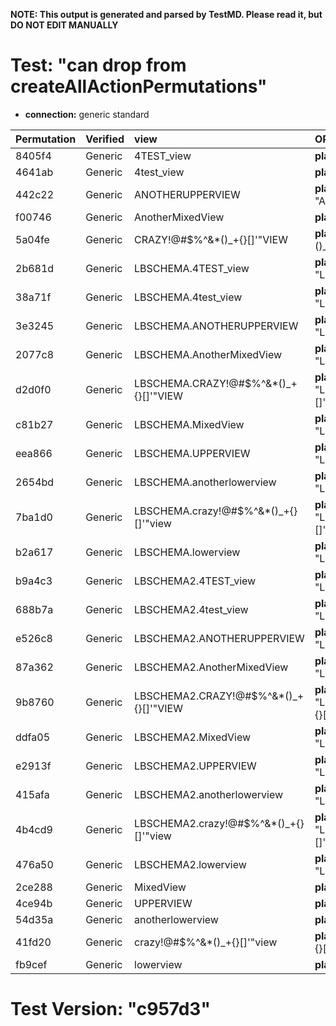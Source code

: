 **NOTE: This output is generated and parsed by TestMD. Please read it, but DO NOT EDIT MANUALLY**

# Test: "can drop from createAllActionPermutations" #

- **connection:** generic standard

| Permutation | Verified | view                                   | OPERATIONS
| :---------- | :------- | :------------------------------------- | :------
| 8405f4      | Generic  | 4TEST_view                             | **plan**: DROP VIEW "4TEST_view"
| 4641ab      | Generic  | 4test_view                             | **plan**: DROP VIEW "4test_view"
| 442c22      | Generic  | ANOTHERUPPERVIEW                       | **plan**: DROP VIEW "ANOTHERUPPERVIEW"
| f00746      | Generic  | AnotherMixedView                       | **plan**: DROP VIEW "AnotherMixedView"
| 5a04fe      | Generic  | CRAZY!@#\$%^&*()_+{}[]'"VIEW           | **plan**: DROP VIEW "CRAZY!@#\$%^&*()_+{}[]'""VIEW"
| 2b681d      | Generic  | LBSCHEMA.4TEST_view                    | **plan**: DROP VIEW "LBSCHEMA"."4TEST_view"
| 38a71f      | Generic  | LBSCHEMA.4test_view                    | **plan**: DROP VIEW "LBSCHEMA"."4test_view"
| 3e3245      | Generic  | LBSCHEMA.ANOTHERUPPERVIEW              | **plan**: DROP VIEW "LBSCHEMA"."ANOTHERUPPERVIEW"
| 2077c8      | Generic  | LBSCHEMA.AnotherMixedView              | **plan**: DROP VIEW "LBSCHEMA"."AnotherMixedView"
| d2d0f0      | Generic  | LBSCHEMA.CRAZY!@#\$%^&*()_+{}[]'"VIEW  | **plan**: DROP VIEW "LBSCHEMA"."CRAZY!@#\$%^&*()_+{}[]'""VIEW"
| c81b27      | Generic  | LBSCHEMA.MixedView                     | **plan**: DROP VIEW "LBSCHEMA"."MixedView"
| eea866      | Generic  | LBSCHEMA.UPPERVIEW                     | **plan**: DROP VIEW "LBSCHEMA"."UPPERVIEW"
| 2654bd      | Generic  | LBSCHEMA.anotherlowerview              | **plan**: DROP VIEW "LBSCHEMA"."anotherlowerview"
| 7ba1d0      | Generic  | LBSCHEMA.crazy!@#\$%^&*()_+{}[]'"view  | **plan**: DROP VIEW "LBSCHEMA"."crazy!@#\$%^&*()_+{}[]'""view"
| b2a617      | Generic  | LBSCHEMA.lowerview                     | **plan**: DROP VIEW "LBSCHEMA"."lowerview"
| b9a4c3      | Generic  | LBSCHEMA2.4TEST_view                   | **plan**: DROP VIEW "LBSCHEMA2"."4TEST_view"
| 688b7a      | Generic  | LBSCHEMA2.4test_view                   | **plan**: DROP VIEW "LBSCHEMA2"."4test_view"
| e526c8      | Generic  | LBSCHEMA2.ANOTHERUPPERVIEW             | **plan**: DROP VIEW "LBSCHEMA2"."ANOTHERUPPERVIEW"
| 87a362      | Generic  | LBSCHEMA2.AnotherMixedView             | **plan**: DROP VIEW "LBSCHEMA2"."AnotherMixedView"
| 9b8760      | Generic  | LBSCHEMA2.CRAZY!@#\$%^&*()_+{}[]'"VIEW | **plan**: DROP VIEW "LBSCHEMA2"."CRAZY!@#\$%^&*()_+{}[]'""VIEW"
| ddfa05      | Generic  | LBSCHEMA2.MixedView                    | **plan**: DROP VIEW "LBSCHEMA2"."MixedView"
| e2913f      | Generic  | LBSCHEMA2.UPPERVIEW                    | **plan**: DROP VIEW "LBSCHEMA2"."UPPERVIEW"
| 415afa      | Generic  | LBSCHEMA2.anotherlowerview             | **plan**: DROP VIEW "LBSCHEMA2"."anotherlowerview"
| 4b4cd9      | Generic  | LBSCHEMA2.crazy!@#\$%^&*()_+{}[]'"view | **plan**: DROP VIEW "LBSCHEMA2"."crazy!@#\$%^&*()_+{}[]'""view"
| 476a50      | Generic  | LBSCHEMA2.lowerview                    | **plan**: DROP VIEW "LBSCHEMA2"."lowerview"
| 2ce288      | Generic  | MixedView                              | **plan**: DROP VIEW "MixedView"
| 4ce94b      | Generic  | UPPERVIEW                              | **plan**: DROP VIEW "UPPERVIEW"
| 54d35a      | Generic  | anotherlowerview                       | **plan**: DROP VIEW "anotherlowerview"
| 41fd20      | Generic  | crazy!@#\$%^&*()_+{}[]'"view           | **plan**: DROP VIEW "crazy!@#\$%^&*()_+{}[]'""view"
| fb9cef      | Generic  | lowerview                              | **plan**: DROP VIEW "lowerview"

# Test Version: "c957d3" #